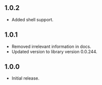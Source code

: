 ## 1.0.2

- Added shell support.

## 1.0.1

- Removed irrelevant information in docs.
- Updated version to library version 0.0.244.

## 1.0.0

- Initial release.
